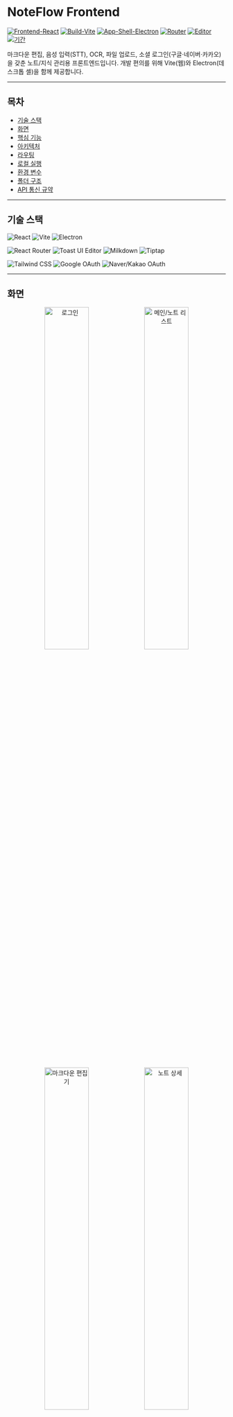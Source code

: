 # NoteFlow Frontend

[![Frontend-React](https://img.shields.io/badge/Frontend-React-61DAFB?logo=react&logoColor=000)](#)
[![Build-Vite](https://img.shields.io/badge/Build-Vite-646CFF?logo=vite&logoColor=fff)](#)
[![App-Shell-Electron](https://img.shields.io/badge/App%20Shell-Electron-2B2E3A?logo=electron&logoColor=9FEAF9)](#)
[![Router](https://img.shields.io/badge/Router-React%20Router-CA4245?logo=reactrouter&logoColor=fff)](#)
[![Editor](https://img.shields.io/badge/Editor-Toast%20UI%20%7C%20Milkdown%20%7C%20Tiptap-4C9?logo=markdown&logoColor=fff)](#)
[![기간](https://img.shields.io/badge/기간-2025.04–2025.10-6E7781)](#)

마크다운 편집, 음성 입력(STT), OCR, 파일 업로드, 소셜 로그인(구글·네이버·카카오)을 갖춘 노트/지식 관리용 프론트엔드입니다. 개발 편의를 위해 Vite(웹)와 Electron(데스크톱 셸)을 함께 제공합니다.

---

## 목차
- [기술 스택](#기술-스택)
- [화면](#화면)
- [핵심 기능](#핵심-기능)
- [아키텍처](#아키텍처)
- [라우팅](#라우팅)
- [로컬 실행](#로컬-실행)
- [환경 변수](#환경-변수)
- [폴더 구조](#폴더-구조)
- [API 통신 규약](#api-통신-규약)

---

## 기술 스택
![React](https://img.shields.io/badge/react-%2320232a.svg?style=for-the-badge&logo=react&logoColor=%2361DAFB)
![Vite](https://img.shields.io/badge/vite-%23646CFF.svg?style=for-the-badge&logo=vite&logoColor=white)
![Electron](https://img.shields.io/badge/electron-2B2E3A.svg?style=for-the-badge&logo=electron&logoColor=9FEAF9)

![React Router](https://img.shields.io/badge/React%20Router-CA4245?style=for-the-badge&logo=reactrouter&logoColor=white)
![Toast UI Editor](https://img.shields.io/badge/Toast%20UI%20Editor-181717?style=for-the-badge)
![Milkdown](https://img.shields.io/badge/Milkdown-2C3E50?style=for-the-badge)
![Tiptap](https://img.shields.io/badge/Tiptap-6E7781?style=for-the-badge)

![Tailwind CSS](https://img.shields.io/badge/Tailwind%20CSS-38B2AC?style=for-the-badge&logo=tailwindcss&logoColor=white)
![Google OAuth](https://img.shields.io/badge/Google%20OAuth-4285F4?style=for-the-badge&logo=google&logoColor=white)
![Naver/Kakao OAuth](https://img.shields.io/badge/Naver%20%7C%20Kakao%20OAuth-03C75A%20%7C%20F7E600?style=for-the-badge)

---

## 화면

<p align="center">
  <!-- 이미지는 나중에 교체해주세요 -->
  <img src="./assets/login.png" alt="로그인" width="45%">
  <img src="./assets/main.png" alt="메인/노트 리스트" width="45%"><br/>
  <img src="./assets/editor.png" alt="마크다운 편집기" width="45%">
  <img src="./assets/detail.png" alt="노트 상세" width="45%">
</p>

---

## 핵심 기능

- 인증/온보딩: 아이디·비번 로그인, 소셜 로그인(구글/네이버/카카오), 회원가입 라우트 제공.
- 노트 리스트: 폴더별/전체 보기, 검색·필터, 즐겨찾기 토글, 최근/즐겨찾기 탭.
- 에디터: Toast UI/Milkdown/Tiptap 조합으로 마크다운 편집·미리보기·하이라이트 지원.
- 파일 업로드: 이미지/파일 드래그·선택 업로드 → 자동 노트 생성 및 미디어 임베드.
- 음성 입력(STT): Web Speech API 기반 한국어 연속 입력 → 편집기에 실시간 반영.
- OCR: 이미지 → 텍스트 변환(API 연동) 후 새 노트 생성 및 결과 미리보기.
- 요약/문제생성: 백엔드 연동으로 긴 문서 요약·예상문제 자동 생성 후 노트 저장.
- 레이아웃: Sidebar/Topbar/Bottombar, 단축 액션(ActionDock), 토스트/상태표시.

---

## 아키텍처

```mermaid
flowchart LR
  A[React + Vite]
  B[Backend API]
  G[Google OAuth]
  N[Naver OAuth]
  K[Kakao OAuth]
  E[Electron Shell]

  A --> B
  A -. OAuth .-> G
  A -. OAuth .-> N
  A -. OAuth .-> K
  E --> A
```

---

## 라우팅

- 공개: `/`(로그인) · `/signup` · `/home` · `/pricing` · `/docs`
- 소셜 콜백: `/naver/callback` · `/kakao/callback`
- 앱: `/main` · `/main/:folderId` · `/notes/new` · `/notes/:id` · `/stt`
- 인증 가드: 토큰 미보유 시 보호 라우트 접근 시 `/` 리다이렉트

---

## 로컬 실행

### 1) 요구사항
- Node.js 18+

### 2) 설치
```bash
# 1) Electron 셸 + 툴 설치 (루트)
cd Frontend
npm i

# 2) React 앱 설치
cd react-app
npm i
```

### 3) 개발 실행
```bash
# Electron 셸과 Vite dev 서버 동시 실행
cd Frontend
npm run dev

# 또는: 웹만 실행
cd Frontend/react-app
npm run dev  # default: http://localhost:5174
```

---

## 환경 변수

Frontend/react-app/.env

```env
VITE_API_BASE_URL=http://localhost:8000
VITE_GOOGLE_CLIENT_ID=YOUR_GOOGLE_OAUTH_CLIENT_ID
VITE_NAVER_CLIENT_ID=YOUR_NAVER_CLIENT_ID
VITE_NAVER_REDIRECT_URI=http://localhost:5174/naver/callback
VITE_KAKAO_CLIENT_ID=YOUR_KAKAO_REST_API_KEY
```

필수 포인트
- JWT 저장: `localStorage.access_token`에 저장/사용
- 개발 포트: Vite `5174` · Electron이 해당 주소를 로드

---

## 폴더 구조

```
Frontend/
├── main.js                  # Electron 진입 (개발 셸 · http://localhost:5174 로드)
├── package.json             # dev 스크립트(concurrently, wait-on, electron)
├── preload.js               # (옵션) 프리로드 스크립트
├── react-app/               # Vite 기반 React 앱
│   ├── src/
│   │   ├── App.tsx         # 라우팅 엔트리
│   │   ├── main.tsx        # 앱 부트스트랩(Google OAuth Provider)
│   │   ├── components/     # 레이아웃/툴바/사이드바/편집기/뷰어 등 UI
│   │   ├── screen/         # Login/Signup/Main/NoteDetail/NewNote/STT/Docs 등
│   │   ├── css/            # 화면·컴포넌트 스타일 및 토큰
│   │   └── utils/          # fetch 로거, 유틸
│   └── package.json        # Vite, React, 에디터 관련 의존성
└── utils/
    └── qg_service.py       # (개발 보조) 문제 생성 API 예시 스크립트
```

---

## API 통신 규약

- 베이스 URL: `VITE_API_BASE_URL`
- 인증: `Authorization: Bearer <access_token>` 헤더 사용
- 주요 엔드포인트(예)
  - 인증: `POST /api/v1/login`, `POST /api/v1/login/google`, `POST /api/v1/register`
  - 노트: `GET/POST/PUT/DELETE /api/v1/notes`, `POST /api/v1/notes/{id}/favorite`
  - 요약: `POST /api/v1/notes/{id}/summarize_sync?longdoc=true`
  - 파일: `POST /api/v1/files/upload`, `POST /api/v1/files/ocr?langs=kor+eng&max_pages=50`

---

주의
- 본 프론트는 백엔드 API와 연동되어 동작합니다. `VITE_API_BASE_URL` 및 OAuth 클라이언트 설정이 없으면 일부 기능이 제한됩니다.
- Electron은 개발 셸 용도로만 구성되어 있으며 패키징 설정은 포함하지 않습니다.
